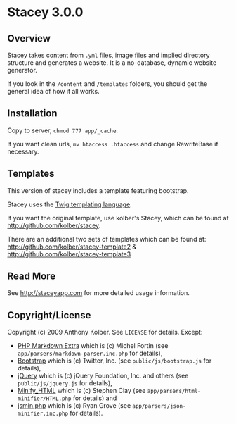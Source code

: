 # Stacey 3.0.0

## Overview
Stacey takes content from `.yml` files, image files and implied directory structure and generates a website.
It is a no-database, dynamic website generator.

If you look in the `/content` and `/templates` folders, you should get the general idea of how it all works.

## Installation

Copy to server, `chmod 777 app/_cache`.

If you want clean urls, `mv htaccess .htaccess` and change RewriteBase if necessary.

## Templates

This version of stacey includes a template featuring bootstrap.

Stacey uses the [Twig templating language](http://twig.sensiolabs.org/).

If you want the original template, use kolber's Stacey, which can be found at <http://github.com/kolber/stacey>.

There are an additional two sets of templates which can be found at:
<http://github.com/kolber/stacey-template2> &
<http://github.com/kolber/stacey-template3>

## Read More

See <http://staceyapp.com> for more detailed usage information.

## Copyright/License

Copyright (c) 2009 Anthony Kolber. See `LICENSE` for details.
Except:  
* [PHP Markdown Extra](http://michelf.com/projects/php-markdown/extra/) which is (c) Michel Fortin (see `app/parsers/markdown-parser.inc.php` for details),
* [Bootstrap](http://getbootstrap.com) which is (c) Twitter, Inc. (see `public/js/bootstrap.js` for details),
* [jQuery](http://jquery.com) which is (c) jQuery Foundation, Inc. and others (see `public/js/jquery.js` for details),
* [Minify_HTML](http://code.google.com/p/minify/) which is (c) Stephen Clay (see `app/parsers/html-minifier/HTML.php` for details) and
* [jsmin.php](https://github.com/rgrove/jsmin-php/) which is (c) Ryan Grove (see `app/parsers/json-minifier.inc.php` for details).

